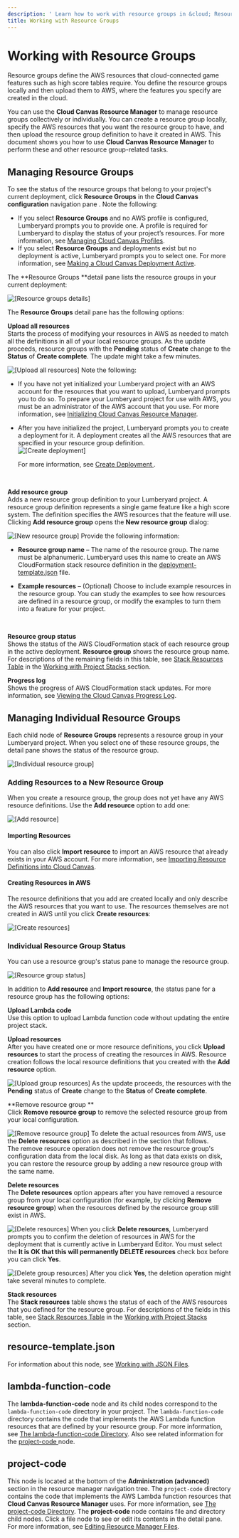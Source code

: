 ```yaml
---
description: ' Learn how to work with resource groups in &cloud; Resource Manager. '
title: Working with Resource Groups
---
```

# Working with Resource Groups<a name="cloud-canvas-ui-rm-resource-groups"></a>

Resource groups define the AWS resources that cloud\-connected game features such as high score tables require\. You define the resource groups locally and then upload them to AWS, where the features you specify are created in the cloud\.

You can use the **Cloud Canvas Resource Manager** to manage resource groups collectively or individually\. You can create a resource group locally, specify the AWS resources that you want the resource group to have, and then upload the resource group definition to have it created in AWS\. This document shows you how to use **Cloud Canvas Resource Manager** to perform these and other resource group\-related tasks\.

## Managing Resource Groups<a name="cloud-canvas-ui-rm-resource-groups-detail-pane"></a>

To see the status of the resource groups that belong to your project's current deployment, click **Resource Groups** in the **Cloud Canvas configuration** navigation pane \. Note the following: 
+ If you select **Resource Groups** and no AWS profile is configured, Lumberyard prompts you to provide one\. A profile is required for Lumberyard to display the status of your project’s resources\. For more information, see [Managing Cloud Canvas Profiles](cloud-canvas-ui-credentials-manager.md)\. 
+ If you select **Resource Groups** and deployments exist but no deployment is active, Lumberyard prompts you to select one\. For more information, see [Making a Cloud Canvas Deployment Active](cloud-canvas-ui-select-deployment.md)\. 

The **Resource Groups **detail pane lists the resource groups in your current deployment: 

![\[Resource groups details\]](/images/userguide/cloud_canvas/cloud-canvas-resource-groups-detail-pane.png)

The **Resource Groups** detail pane has the following options: 

**Upload all resources**  
Starts the process of modifying your resources in AWS as needed to match all the definitions in all of your local resource groups\. As the update proceeds, resource groups with the **Pending** status of **Create** change to the **Status** of **Create complete**\. The update might take a few minutes\.   

![\[Upload all resources\]](/images/userguide/cloud_canvas/cloud-canvas-upload-all-resources.png)
Note the following:   
+ If you have not yet initialized your Lumberyard project with an AWS account for the resources that you want to upload, Lumberyard prompts you to do so\. To prepare your Lumberyard project for use with AWS, you must be an administrator of the AWS account that you use\. For more information, see [Initializing Cloud Canvas Resource Manager](cloud-canvas-ui-rm-initialize.md)\. 
+ After you have initialized the project, Lumberyard prompts you to create a deployment for it\. A deployment creates all the AWS resources that are specified in your resource group definition\.  
![\[Create deployment\]](/images/userguide/cloud_canvas/cloud-canvas-resource-groups-create-deployment.png)

  For more information, see [Create Deployment ](cloud-canvas-ui-rm-deployments.md#cloud-canvas-ui-rm-create-deployment)\.

   

**Add resource group**  
Adds a new resource group definition to your Lumberyard project\. A resource group definition represents a single game feature like a high score system\. The definition specifies the AWS resources that the feature will use\.   
Clicking **Add resource group** opens the **New resource group** dialog:   

![\[New resource group\]](/images/userguide/cloud_canvas/cloud-canvas-ui-rm-new-resource-group-w-examples.png)
Provide the following information:  
+  **Resource group name** – The name of the resource group\. The name must be alphanumeric\. Lumberyard uses this name to create an AWS CloudFormation stack resource definition in the [deployment\-template\.json](cloud-canvas-resource-definitions.md#cloud-canvas-deployment-template) file\. 
+  **Example resources** – \(Optional\) Choose to include example resources in the resource group\. You can study the examples to see how resources are defined in a resource group, or modify the examples to turn them into a feature for your project\. 

    

**Resource group status**  
Shows the status of the AWS CloudFormation stack of each resource group in the active deployment\. **Resource group** shows the resource group name\. For descriptions of the remaining fields in this table, see [Stack Resources Table](cloud-canvas-ui-rm-project-stack.md#cloud-canvas-ui-rm-stack-resources-table) in the [Working with Project Stacks ](cloud-canvas-ui-rm-project-stack.md) section\.

**Progress log**  
Shows the progress of AWS CloudFormation stack updates\. For more information, see [Viewing the Cloud Canvas Progress Log](cloud-canvas-ui-rm-progress-log.md)\.

## Managing Individual Resource Groups<a name="cloud-canvas-ui-rm-individual-resource-group"></a>

Each child node of **Resource Groups** represents a resource group in your Lumberyard project\. When you select one of these resource groups, the detail pane shows the status of the resource group\. 

![\[Individual resource group\]](/images/userguide/cloud_canvas/cloud-canvas-ui-rm-individual-resource-group.png)

### Adding Resources to a New Resource Group<a name="cloud-canvas-ui-rm-adding-resources-new-resource-group"></a>

When you create a resource group, the group does not yet have any AWS resource definitions\. Use the **Add resource** option to add one: 

![\[Add resource\]](/images/userguide/cloud_canvas/cloud-canvas-ui-rm-add-resource-definition-prompt.png)

#### Importing Resources<a name="cloud-canvas-ui-rm-adding-resources-new-resource-group-importing-resources"></a>

You can also click **Import resource** to import an AWS resource that already exists in your AWS account\. For more information, see [ Importing Resource Definitions into Cloud Canvas](cloud-canvas-ui-rm-resource-importer.md)\.

#### Creating Resources in AWS<a name="cloud-canvas-ui-rm-adding-resources-new-resource-group-creating-resources"></a>

The resource definitions that you add are created locally and only describe the AWS resources that you want to use\. The resources themselves are not created in AWS until you click **Create resources**: 

![\[Create resources\]](/images/userguide/cloud_canvas/cloud-canvas-rm-create-resources.png)

### Individual Resource Group Status<a name="cloud-canvas-ui-rm-individual-resource-group-status"></a>

You can use a resource group's status pane to manage the resource group\.

![\[Resource group status\]](/images/userguide/cloud_canvas/cloud-canvas-ui-rm-resource-group-detail-pane.png)

In addition to **Add resource** and **Import resource**, the status pane for a resource group has the following options: 

**Upload Lambda code**  
Use this option to upload Lambda function code without updating the entire project stack\.

**Upload resources**  
After you have created one or more resource definitions, you click **Upload resources** to start the process of creating the resources in AWS\. Resource creation follows the local resource definitions that you created with the **Add resource** option\.   

![\[Upload group resources\]](/images/userguide/cloud_canvas/cloud-canvas-rm-upload-group-resources.png)
As the update proceeds, the resources with the **Pending** status of **Create** change to the **Status** of **Create complete**\. 

**Remove resource group **  
Click **Remove resource group** to remove the selected resource group from your local configuration\.   

![\[Remove resource group\]](/images/userguide/cloud_canvas/cloud-canvas-rm-remove-resource-group-confirmation.png)
To delete the actual resources from AWS, use the **Delete resources** option as described in the section that follows\.   
The remove resource operation does not remove the resource group's configuration data from the local disk\. As long as that data exists on disk, you can restore the resource group by adding a new resource group with the same name\. 

**Delete resources**  
The **Delete resources** option appears after you have removed a resource group from your local configuration \(for example, by clicking **Remove resource group**\) when the resources defined by the resource group still exist in AWS\.   

![\[Delete resources\]](/images/userguide/cloud_canvas/cloud-canvas-rm-delete-resources-option.png)
When you click **Delete resources**, Lumberyard prompts you to confirm the deletion of resources in AWS for the deployment that is currently active in Lumberyard Editor\. You must select the **It is OK that this will permanently DELETE resources** check box before you can click **Yes**\.  

![\[Delete group resources\]](/images/userguide/cloud_canvas/cloud-canvas-ui-rm-delete-group-resources.png)
After you click **Yes**, the deletion operation might take several minutes to complete\. 

**Stack resources**  
The **Stack resources** table shows the status of each of the AWS resources that you defined for the resource group\. For descriptions of the fields in this table, see [Stack Resources Table](cloud-canvas-ui-rm-project-stack.md#cloud-canvas-ui-rm-stack-resources-table) in the [Working with Project Stacks ](cloud-canvas-ui-rm-project-stack.md) section\. 

## resource\-template\.json<a name="cloud-canvas-ui-rm-resource-template-json-link"></a>

For information about this node, see [Working with JSON Files](cloud-canvas-ui-rm-json-file-nodes.md)\. 

## lambda\-function\-code<a name="cloud-canvas-ui-rm-lambda-function-code"></a>

The **lambda\-function\-code** node and its child nodes correspond to the `lambda-function-code` directory in your project\. The `lambda-function-code` directory contains the code that implements the AWS Lambda function resources that are defined by your resource group\. For more information, see [The lambda\-function\-code Directory](cloud-canvas-resource-definitions.md#cloud-canvas-lambda-function-code-subdirectory)\. Also see related information for the [project\-code ](#cloud-canvas-ui-rm-project-code) node\. 

## project\-code<a name="cloud-canvas-ui-rm-project-code"></a>

This node is located at the bottom of the **Administration \(advanced\)** section in the resource manager navigation tree\. The `project-code` directory contains the code that implements the AWS Lambda function resources that **Cloud Canvas Resource Manager** uses\. For more information, see [The project\-code Directory](cloud-canvas-resource-definitions.md#cloud-canvas-project-code-subdirectory)\. The **project\-code** node contains file and directory child nodes\. Click a file node to see or edit its contents in the detail pane\. For more information, see [Editing Resource Manager Files](cloud-canvas-ui-rm-text-editing.md)\. 